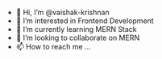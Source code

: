 - 👋 Hi, I’m @vaishak-krishnan
- 👀 I’m interested in Frontend Development
- 🌱 I’m currently learning MERN Stack
- 💞️ I’m looking to collaborate on MERN
- 📫 How to reach me ...

<!---
vaishak-krishnan/vaishak-krishnan is a ✨ special ✨ repository because its `README.md` (this file) appears on your GitHub profile.
You can click the Preview link to take a look at your changes.
--->

